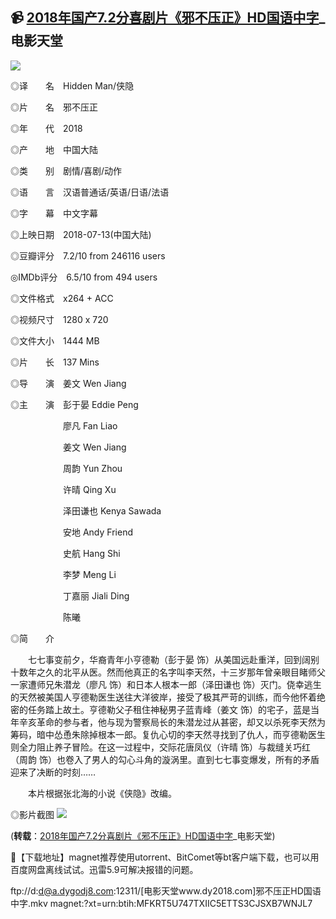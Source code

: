 📹 [**2018年国产7.2分喜剧片《邪不压正》HD国语中字**](https://www.dy2018.com/i/100262.html)_电影天堂
-------------------------------

<img src="https://img.diannao1.com/d/file/html/gndy/dyzz/2018-11-23/162dea44d69ed76f704f8ec87f4f33ff.jpg"/>

◎译　　名　Hidden Man/侠隐

◎片　　名　邪不压正

◎年　　代　2018

◎产　　地　中国大陆

◎类　　别　剧情/喜剧/动作

◎语　　言　汉语普通话/英语/日语/法语

◎字　　幕　中文字幕

◎上映日期　2018-07-13(中国大陆)

◎豆瓣评分　7.2/10 from 246116 users

◎IMDb评分　6.5/10 from 494 users

◎文件格式　x264 + ACC

◎视频尺寸　1280 x 720

◎文件大小　1444 MB

◎片　　长　137 Mins

◎导　　演　姜文 Wen Jiang

◎主　　演　彭于晏 Eddie Peng

　　　　　　廖凡 Fan Liao

　　　　　　姜文 Wen Jiang

　　　　　　周韵 Yun Zhou

　　　　　　许晴 Qing Xu

　　　　　　泽田谦也 Kenya Sawada

　　　　　　安地 Andy Friend

　　　　　　史航 Hang Shi

　　　　　　李梦 Meng Li

　　　　　　丁嘉丽 Jiali Ding

　　　　　　陈曦

◎简　　介

　　七七事变前夕，华裔青年小亨德勒（彭于晏 饰）从美国远赴重洋，回到阔别十数年之久的北平从医。然而他真正的名字叫李天然，十三岁那年曾亲眼目睹师父一家遭师兄朱潜龙（廖凡 饰）和日本人根本一郎（泽田谦也 饰）灭门。侥幸逃生的天然被美国人亨德勒医生送往大洋彼岸，接受了极其严苛的训练，而今他怀着绝密的任务踏上故土。亨德勒父子租住神秘男子蓝青峰（姜文 饰）的宅子，蓝是当年辛亥革命的参与者，他与现为警察局长的朱潜龙过从甚密，却又以杀死李天然为筹码，暗中怂恿朱除掉根本一郎。复仇心切的李天然寻找到了仇人，而亨德勒医生则全力阻止养子冒险。在这一过程中，交际花唐凤仪（许晴 饰）与裁缝关巧红（周韵 饰）也卷入了男人的勾心斗角的漩涡里。直到七七事变爆发，所有的矛盾迎来了决断的时刻…… 

　　本片根据张北海的小说《侠隐》改编。

◎影片截图
<img src="https://img.diannao1.com/d/file/html/gndy/dyzz/2018-11-23/a75daebc3e0739ce5f51779eab32941d.jpg"/>

(**转载**：[2018年国产7.2分喜剧片《邪不压正》HD国语中字](https://www.dy2018.com/i/100262.html)_电影天堂)


📀【下载地址】magnet推荐使用utorrent、BitComet等bt客户端下载，也可以用百度网盘离线试试。迅雷5.9可解决报错的问题。
 
ftp://d:d@a.dygodj8.com:12311/[电影天堂www.dy2018.com]邪不压正HD国语中字.mkv
magnet:?xt=urn:btih:MFKRT5U747TXIIC5ETTS3CJSXB7WNJL7




